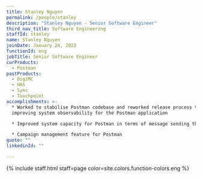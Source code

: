 ```yaml
---
title: Stanley Nguyen
permalink: /people/stanley
description: "Stanley Nguyen - Senior Software Engineer"
third_nav_title: Software Engineering
staffId: stanley
name: Stanley Nguyen
joinDate: January 24, 2022
functionId: eng
jobTitle: Senior Software Engineer
curProducts:
  - Postman
pastProducts:
  - DigiMC
  - HAS
  - Sync
  - Touchpoint
accomplishments: >-
  * Worked to stabilise Postman codebase and reworked release process to
  improving system observability for the Postman application

  * Improved system capacity for Postman in terms of message sending throughput, callback load handling, and report generation

  * Campaign management feature for Postman
quote: ""
linkedinId: ""

---
```


{% include staff.html staff=page color=site.colors.function-colors.eng %}
